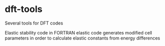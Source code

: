 # dft-tools
Several tools for DFT codes 

Elastic stability code in FORTRAN
elastic code generates modified cell parameters in order to calculate elastic constants from energy differences

